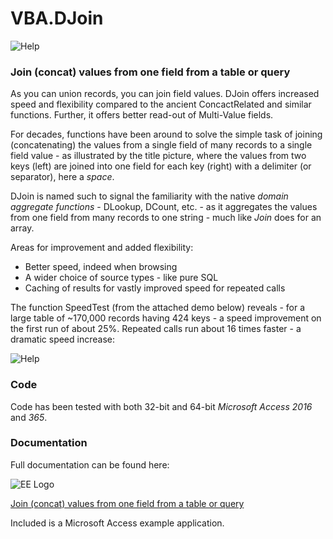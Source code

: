 # VBA.DJoin #
![Help](https://raw.githubusercontent.com/GustavBrock/VBA.DJoin/master/images/EE%20Header.png)

### Join (concat) values from one field from a table or query  ###
As you can union records, you can join field values. DJoin offers increased speed and flexibility compared to the ancient ConcactRelated and similar functions. Further, it offers better read-out of Multi-Value fields. 

For decades, functions have been around to solve the simple task of joining (concatenating) the values from a single field of many records to a single field value - as illustrated by the title picture, where the values from two keys (left) are joined into one field for each key (right) with a delimiter (or separator), here a *space*.

DJoin is named such to signal the familiarity with the native *domain aggregate functions* - DLookup, DCount, etc. - as it aggregates the values from one field from many records to one string - much like *Join* does for an array.

Areas for improvement and added flexibility:

* Better speed, indeed when browsing
* A wider choice of source types - like pure SQL
* Caching of results for vastly improved speed for repeated calls

The function SpeedTest (from the attached demo below) reveals - for a large table of ~170,000 records having 424 keys - a speed improvement on the first run of about 25%. Repeated calls run about 16 times faster - a dramatic speed increase:

![Help](https://raw.githubusercontent.com/GustavBrock/VBA.DJoin/master/images/SpeedTest.PNG)

### Code ###
Code has been tested with both 32-bit and 64-bit *Microsoft Access 2016* and *365*.

### Documentation ###
Full documentation can be found here:

![EE Logo](https://raw.githubusercontent.com/GustavBrock/VBA.DJoin/master/images/EE%20Logo.png) 

[Join (concat) values from one field from a table or query](https://www.experts-exchange.com/articles/33612/Join-concat-values-from-one-field-from-a-table-or-query.html)

Included is a Microsoft Access example application.